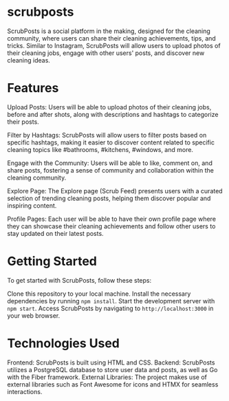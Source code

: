 # scrubposts
ScrubPosts is a social platform in the making, designed for the cleaning community, where users can share their cleaning achievements, tips, and tricks. Similar to Instagram, ScrubPosts will allow users to upload photos of their cleaning jobs, engage with other users' posts, and discover new cleaning ideas.

# Features
Upload Posts: Users will be able to upload photos of their cleaning jobs, before and after shots, along with descriptions and hashtags to categorize their posts.

Filter by Hashtags: ScrubPosts will allow users to filter posts based on specific hashtags, making it easier to discover content related to specific cleaning topics like #bathrooms, #kitchens, #windows, and more.

Engage with the Community: Users will be able to like, comment on, and share posts, fostering a sense of community and collaboration within the cleaning community.

Explore Page: The Explore page (Scrub Feed) presents users with a curated selection of trending cleaning posts, helping them discover popular and inspiring content.

Profile Pages: Each user will be able to have their own profile page where they can showcase their cleaning achievements and follow other users to stay updated on their latest posts.

# Getting Started
To get started with ScrubPosts, follow these steps:

Clone this repository to your local machine.
Install the necessary dependencies by running ```npm install```.
Start the development server with ```npm start```.
Access ScrubPosts by navigating to ```http://localhost:3000``` in your web browser.

# Technologies Used
Frontend: ScrubPosts is built using HTML and CSS.
Backend: ScrubPosts utilizes a PostgreSQL database to store user data and posts, as well as Go with the Fiber framework.
External Libraries: The project makes use of external libraries such as Font Awesome for icons and HTMX for seamless interactions.

